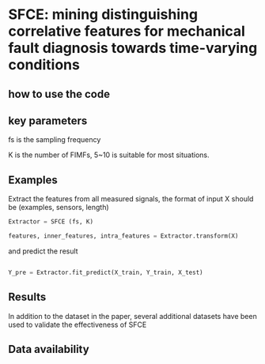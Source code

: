 
# SFCE: mining distinguishing correlative features for mechanical fault diagnosis towards time-varying conditions

## how to use the code
## key parameters
fs is the sampling frequency

K is the number of FIMFs, 5~10 is suitable for most situations.

## Examples

Extract the features from all measured signals, the format of input X should be (examples, sensors, length)
```python
Extractor = SFCE (fs, K)

features, inner_features, intra_features = Extractor.transform(X)
```

and predict the result

```python

Y_pre = Extractor.fit_predict(X_train, Y_train, X_test)
```
## Results
In addition to the dataset in the paper, several additional datasets have been used to validate the effectiveness of SFCE


## Data availability
